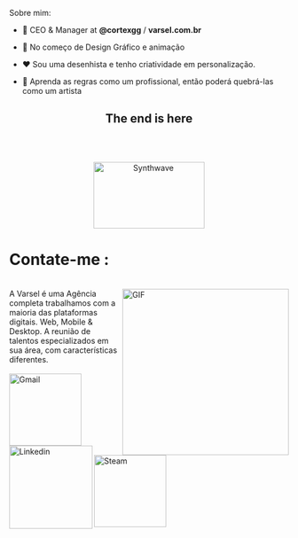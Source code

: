 
Sobre mim:

- 💼 CEO & Manager at <b>@cortexgg</b> / <b>varsel.com.br</b>

- 💫 No começo de Design Gráfico e animação

- ❤️ Sou uma desenhista e tenho criatividade em personalização.

- 💬 Aprenda as regras como um profissional, então poderá quebrá-las como um artista

<h2 align="center">The end is here</h2>
</p>
<br>
<br>

<p align="center"><img src="https://cdn.discordapp.com/attachments/935853586091503616/936200465182511144/213622_7cace636fe3f4512aafc498db319d302_mv2.gif" alt="Synthwave" height="120" width="200"></p>


# Contate-me :

<p>
 </br>


<img hight="320" width="300" align="right" alt="GIF" src="https://media.discordapp.net/attachments/929965565257322556/936221978254270474/1_3.png">
A Varsel é uma Agência completa trabalhamos com a maioria das plataformas digitais. Web, Mobile & Desktop. A reunião de talentos especializados em sua área, com características diferentes.
<br>
<br>
<a href="mailto:hoyauble@gmail.com">
 <img align="left" alt="Gmail" width="130" hight="100" src="https://github.com/Xx-Ashutosh-xX/Xx-Ashutosh-xX/blob/master/assets/icons/gmail.png" />
</a>
<a href="https://www.99freelas.com.br/user/Varsel">
  <img align="left" alt="Linkedin" width="150" hight="100" src="https://github.com/Xx-Ashutosh-xX/Xx-Ashutosh-xX/blob/master/assets/icons/linkedin.png" />
</br>
</br>
</br>
</a>
<a href="https://steamcommunity.com/profiles/76561199171543858">
  <img align="left" alt="Steam" width="130" hight="100" src="https://github.com/Xx-Ashutosh-xX/Xx-Ashutosh-xX/blob/master/assets/icons/steam.png" />
</a>
 </p>
